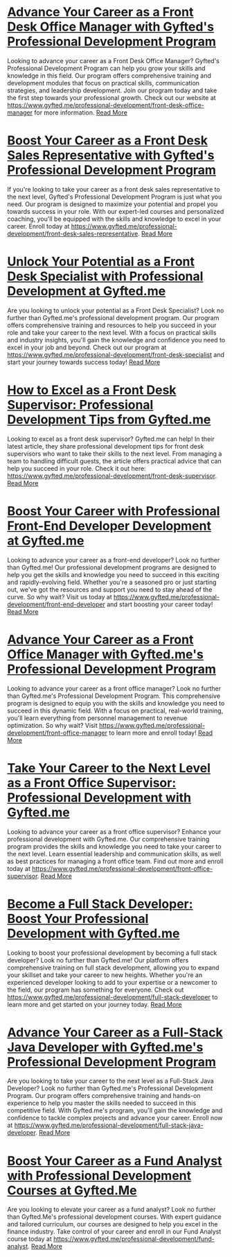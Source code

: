 # [Advance Your Career as a Front Desk Office Manager with Gyfted's Professional Development Program](https://www.gyfted.me/professional-development/front-desk-office-manager)

Looking to advance your career as a Front Desk Office Manager? Gyfted's Professional Development Program can help you grow your skills and knowledge in this field. Our program offers comprehensive training and development modules that focus on practical skills, communication strategies, and leadership development. Join our program today and take the first step towards your professional growth. Check out our website at https://www.gyfted.me/professional-development/front-desk-office-manager for more information. [Read More](https://www.gyfted.me/professional-development/front-desk-office-manager)

# [Boost Your Career as a Front Desk Sales Representative with Gyfted's Professional Development Program](https://www.gyfted.me/professional-development/front-desk-sales-representative)

If you're looking to take your career as a front desk sales representative to the next level, Gyfted's Professional Development Program is just what you need. Our program is designed to maximize your potential and propel you towards success in your role. With our expert-led courses and personalized coaching, you'll be equipped with the skills and knowledge to excel in your career. Enroll today at https://www.gyfted.me/professional-development/front-desk-sales-representative. [Read More](https://www.gyfted.me/professional-development/front-desk-sales-representative)

# [Unlock Your Potential as a Front Desk Specialist with Professional Development at Gyfted.me](https://www.gyfted.me/professional-development/front-desk-specialist)

Are you looking to unlock your potential as a Front Desk Specialist? Look no further than Gyfted.me's professional development program. Our program offers comprehensive training and resources to help you succeed in your role and take your career to the next level. With a focus on practical skills and industry insights, you'll gain the knowledge and confidence you need to excel in your job and beyond. Check out our program at https://www.gyfted.me/professional-development/front-desk-specialist and start your journey towards success today! [Read More](https://www.gyfted.me/professional-development/front-desk-specialist)

# [How to Excel as a Front Desk Supervisor: Professional Development Tips from Gyfted.me](https://www.gyfted.me/professional-development/front-desk-supervisor)

Looking to excel as a front desk supervisor? Gyfted.me can help! In their latest article, they share professional development tips for front desk supervisors who want to take their skills to the next level. From managing a team to handling difficult guests, the article offers practical advice that can help you succeed in your role. Check it out here: https://www.gyfted.me/professional-development/front-desk-supervisor. [Read More](https://www.gyfted.me/professional-development/front-desk-supervisor)

# [Boost Your Career with Professional Front-End Developer Development at Gyfted.me](https://www.gyfted.me/professional-development/front-end-developer)

Looking to advance your career as a front-end developer? Look no further than Gyfted.me! Our professional development programs are designed to help you get the skills and knowledge you need to succeed in this exciting and rapidly-evolving field. Whether you're a seasoned pro or just starting out, we've got the resources and support you need to stay ahead of the curve. So why wait? Visit us today at https://www.gyfted.me/professional-development/front-end-developer and start boosting your career today! [Read More](https://www.gyfted.me/professional-development/front-end-developer)

# [Advance Your Career as a Front Office Manager with Gyfted.me's Professional Development Program](https://www.gyfted.me/professional-development/front-office-manager)

Looking to advance your career as a front office manager? Look no further than Gyfted.me's Professional Development Program. This comprehensive program is designed to equip you with the skills and knowledge you need to succeed in this dynamic field. With a focus on practical, real-world training, you'll learn everything from personnel management to revenue optimization. So why wait? Visit https://www.gyfted.me/professional-development/front-office-manager to learn more and enroll today! [Read More](https://www.gyfted.me/professional-development/front-office-manager)

# [Take Your Career to the Next Level as a Front Office Supervisor: Professional Development with Gyfted.me](https://www.gyfted.me/professional-development/front-office-supervisor)

Looking to advance your career as a front office supervisor? Enhance your professional development with Gyfted.me. Our comprehensive training program provides the skills and knowledge you need to take your career to the next level. Learn essential leadership and communication skills, as well as best practices for managing a front office team. Find out more and enroll today at https://www.gyfted.me/professional-development/front-office-supervisor. [Read More](https://www.gyfted.me/professional-development/front-office-supervisor)

# [Become a Full Stack Developer: Boost Your Professional Development with Gyfted.me](https://www.gyfted.me/professional-development/full-stack-developer)

Looking to boost your professional development by becoming a full stack developer? Look no further than Gyfted.me! Our platform offers comprehensive training on full stack development, allowing you to expand your skillset and take your career to new heights. Whether you're an experienced developer looking to add to your expertise or a newcomer to the field, our program has something for everyone. Check out https://www.gyfted.me/professional-development/full-stack-developer to learn more and get started on your journey today. [Read More](https://www.gyfted.me/professional-development/full-stack-developer)

# [Advance Your Career as a Full-Stack Java Developer with Gyfted.me's Professional Development Program](https://www.gyfted.me/professional-development/full-stack-java-developer)

Are you looking to take your career to the next level as a Full-Stack Java Developer? Look no further than Gyfted.me's Professional Development Program. Our program offers comprehensive training and hands-on experience to help you master the skills needed to succeed in this competitive field. With Gyfted.me's program, you'll gain the knowledge and confidence to tackle complex projects and advance your career. Enroll now at https://www.gyfted.me/professional-development/full-stack-java-developer. [Read More](https://www.gyfted.me/professional-development/full-stack-java-developer)

# [Boost Your Career as a Fund Analyst with Professional Development Courses at Gyfted.Me](https://www.gyfted.me/professional-development/fund-analyst)

Are you looking to elevate your career as a fund analyst? Look no further than Gyfted.Me's professional development courses. With expert guidance and tailored curriculum, our courses are designed to help you excel in the finance industry. Take control of your career and enroll in our Fund Analyst course today at https://www.gyfted.me/professional-development/fund-analyst. [Read More](https://www.gyfted.me/professional-development/fund-analyst)

